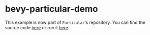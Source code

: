 # bevy-particular-demo
 
This example is now part of `Particular`'s repository. You can find the source code [here](https://github.com/Canleskis/particular/tree/main/examples/physics-scenes) or run it [here](https://particular.rs/demos/).
